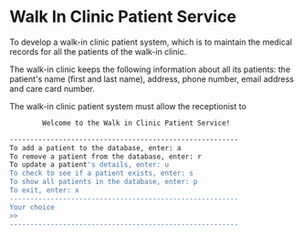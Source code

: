 # Walk In Clinic Patient Service

To develop a walk-in clinic patient system, which is to maintain the medical records for all the patients of the walk-in clinic.

The walk-in clinic keeps the following information about all its patients: the patient's name (first and last name), address, phone number, email address and care card number.

The walk-in clinic patient system must allow the receptionist to

```bash
        Welcome to the Walk in Clinic Patient Service!

--------------------------------------------------------
To add a patient to the database, enter: a
To remove a patient from the database, enter: r
To update a patient's details, enter: u
To check to see if a patient exists, enter: s
To show all patients in the database, enter: p
To exit, enter: x
--------------------------------------------------------
Your choice
>>
--------------------------------------------------------
```